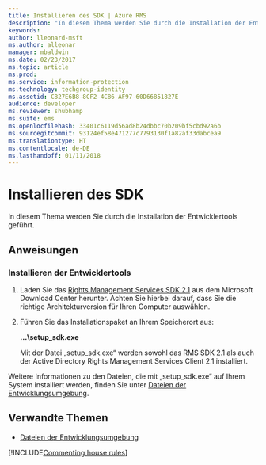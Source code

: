 ```yaml
---
title: Installieren des SDK | Azure RMS
description: "In diesem Thema werden Sie durch die Installation der Entwicklertools geführt."
keywords: 
author: lleonard-msft
ms.author: alleonar
manager: mbaldwin
ms.date: 02/23/2017
ms.topic: article
ms.prod: 
ms.service: information-protection
ms.technology: techgroup-identity
ms.assetid: C827E6B8-8CF2-4C86-AF97-60D66851827E
audience: developer
ms.reviewer: shubhamp
ms.suite: ems
ms.openlocfilehash: 33401c6119d56ad8b24dbbc70b209bf5cbd92a6b
ms.sourcegitcommit: 93124ef58e471277c7793130f1a82af33dabcea9
ms.translationtype: HT
ms.contentlocale: de-DE
ms.lasthandoff: 01/11/2018
---
```

# <a name="install-the-sdk"></a>Installieren des SDK

In diesem Thema werden Sie durch die Installation der Entwicklertools geführt.

## <a name="instructions"></a>Anweisungen

### <a name="install-the-developer-tools"></a>Installieren der Entwicklertools

1.  Laden Sie das [Rights Management Services SDK 2.1](http://www.microsoft.com/en-us/download/details.aspx?id=38397) aus dem Microsoft Download Center herunter. Achten Sie hierbei darauf, dass Sie die richtige Architekturversion für Ihren Computer auswählen.
2.  Führen Sie das Installationspaket an Ihrem Speicherort aus:

    **...\\setup\_sdk.exe**

    Mit der Datei „setup\_sdk.exe“ werden sowohl das RMS SDK 2.1 als auch der Active Directory Rights Management Services Client 2.1 installiert.

Weitere Informationen zu den Dateien, die mit „setup\_sdk.exe“ auf Ihrem System installiert werden, finden Sie unter [Dateien der Entwicklungsumgebung](sdk-elements.md).

## <a name="related-topics"></a>Verwandte Themen

* [Dateien der Entwicklungsumgebung](sdk-elements.md)

[!INCLUDE[Commenting house rules](../includes/houserules.md)]